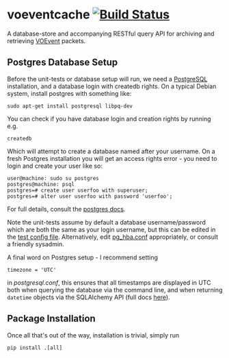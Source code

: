 # voeventcache      [![Build Status](https://travis-ci.org/timstaley/voeventcache.svg?branch=master)](https://travis-ci.org/timstaley/voeventcache)

A database-store and accompanying RESTful query API for archiving and retrieving 
[VOEvent](http://voevent.readthedocs.org/) packets.

## Postgres Database Setup

Before the unit-tests or database setup will run, we need a 
[PostgreSQL](http://www.postgresql.org/) 
installation, and a database login with createdb rights. 
On a typical Debian system, install postgres with something like:

    sudo apt-get install postgresql libpq-dev
    
You can check if you have database login and creation rights by running e.g.

    createdb
    
Which will attempt to create a database named after your username. 
On a fresh Postgres installation you will get an access rights error - 
you need to login and create your user like so:

    user@machine: sudo su postgres
    postgres@machine: psql
    postgres=# create user userfoo with superuser;
    postgres=# alter user userfoo with password 'userfoo';

For full details, consult the 
[postgres docs](http://www.postgresql.org/docs/9.3/interactive/tutorial-createdb.html).

Note the unit-tests assume by default a database username/password which
are both the same as your login username, but this can be edited in
the [test config file](voeventcache/tests/config.py).
Alternatively, edit 
[pg_hba.conf](http://www.postgresql.org/docs/9.1/static/auth-pg-hba-conf.html)
appropriately, or consult a friendly sysadmin.

A final word on Postgres setup - I recommend setting 

    timezone = 'UTC'
    
in *postgresql.conf*, this ensures that all timestamps are displayed in UTC 
both when querying the database via the command line, and when returning 
`datetime` objects via the SQLAlchemy API 
(full docs [here](http://www.postgresql.org/docs/9.3/static/config-setting.html)).

## Package Installation
Once all that's out of the way, installation is trivial, simply run

    pip install .[all]


